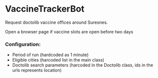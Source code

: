 # VaccineTrackerBot

Request doctolib vaccine offices around Suresnes.

Open a browser page if vaccine slots are open before two days

### Configuration:
- Period of run (hardcoded as 1 minute)
- Eligible cities (harcoded list in the main class)
- Doctolib search parameters (harcoded in the Doctolib class, ids in the urls represents location) 
